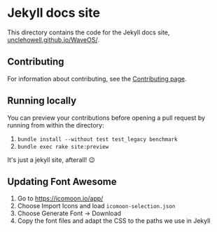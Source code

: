 # Jekyll docs site

This directory contains the code for the Jekyll docs site, [unclehowell.github.io/WaveOS/](https://unclehowell.github.io/WaveOS//).

## Contributing

For information about contributing, see the [Contributing page](https://unclehowell.github.io/WaveOS//docs/contributing/).

## Running locally

You can preview your contributions before opening a pull request by running from within the directory:

1. `bundle install --without test test_legacy benchmark`
2. `bundle exec rake site:preview`

It's just a jekyll site, afterall! :wink:

## Updating Font Awesome

1. Go to <https://icomoon.io/app/>
2. Choose Import Icons and load `icomoon-selection.json`
3. Choose Generate Font → Download
4. Copy the font files and adapt the CSS to the paths we use in Jekyll
